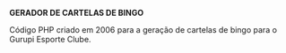 **GERADOR DE CARTELAS DE BINGO**

Código PHP criado em 2006 para a geração de cartelas de bingo para o Gurupi Esporte Clube.